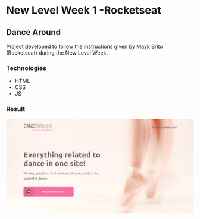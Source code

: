 <h1> New Level Week 1 -Rocketseat </h1>
<h2> Dance Around </h2>
<p> Project developed to follow the instructions given by Mayk Brito (Rocketseat) during the New Level Week.</p>

<h3> Technologies </h3>
<ul>
  <li>HTML</li>
  <li>CSS</li>
  <li>JS</li>
</ul>

<h3> Result </h3>
<img src="assets/screen.png">

